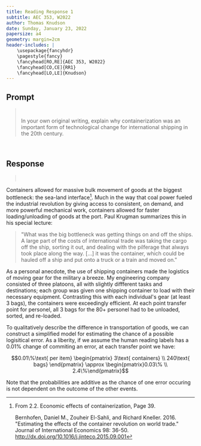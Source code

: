 ```yaml
---
title: Reading Response 1
subtitle: AEC 353, W2022
author: Thomas Knudson
date: Sunday, January 23, 2022
papersize: a4
geometry: margin=2cm
header-includes: |
    \usepackage{fancyhdr}
    \pagestyle{fancy}
    \fancyhead[RO,RE]{AEC 353, W2022}
    \fancyhead[CO,CE]{RR1}
    \fancyhead[LO,LE]{Knudson}
---
```


## Prompt

> $$\ $$ In your own original writing, explain why containerization was an important form of technological change for international shipping in the 20th century.

$$\ $$

## Response

> $$\ $$

Containers allowed for massive bulk movement of goods at the biggest bottleneck: the sea-land interface[^1]. Much in the way that coal power fueled the industrial revolution by giving access to consistent, on demand, and more powerful mechanical work, containers allowed for faster loading/unloading of goods at the port. Paul Krugman summarizes this in his special lecture:

> "What was the big bottleneck was getting things on and off the ships. A large part of the costs of international trade was taking the cargo off the ship, sorting it out, and dealing with the pilferage that always took place along the way. [...] it was the container, which could be hauled off a ship and put onto a truck or a train and moved on." 

As a personal anecdote, the use of shipping containers made the logistics of moving gear for the military a breeze. My engineering company consisted of three platoons, all with slightly diffferent tasks and destinations; each group was given one shipping container to load with their necessary equipment. Contrasting this with each individual's gear (at least 3 bags), the containers were exceedingly efficient. At each point transfer point for personel, all $3$ bags for the $80+$ personel had to be unloaded, sorted, and re-loaded.

To qualitatively describe the difference in transportation of goods, we can construct a simplified model for estimating the chance of a possible logisitical error. As a liberity, if we assume the human reading labels has a $0.01\%$ change of commiting an error, at each transfer point we have:

$$0.01\%\text{ per item} \begin{pmatrix} 3\text{ containers} \\ 240\text{ bags} \end{pmatrix} \approx \begin{pmatrix}0.03\% \\ 2.4\%\end{pmatrix}$$

Note that the probabilities are additive as the chance of one error occuring is not dependent on the outcome of the other events.

[^1]: From 2.2. Economic effects of containerization, Page 39.

    Bernhofen, Daniel M., Zouheir El-Sahli, and Richard Kneller. 2016. "Estimating the effects of the container revolution on world trade." Journal of International Economics 98: 36-50. http://dx.doi.org/10.1016/j.jinteco.2015.09.001